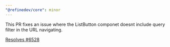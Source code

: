 ```yaml
---
"@refinedev/core": minor
---
```


This PR fixes an issue where the ListButton componet doesnt include query filter in the URL navigating.

[Resolves #6528](https://github.com/refinedev/refine/issues/6528)
